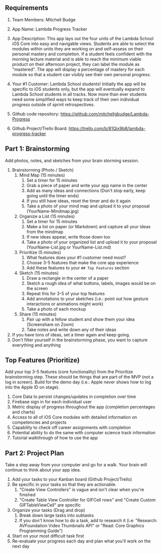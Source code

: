 ## Requirements

1. Team Members: Mitchell Budge

2. App Name: Lambda Progress Tracker

3. App Description:
    This app lays out the four units of the Lambda School iOS Core into easy and navigable views. Students are able to select the modules within units they are working on and self-assess on their personal mastery and completion. If a student feels confident with the morning lecture material and is able to reach the minimum viable product on their afternoon project, they can label the module as "mastered". The app will display a percentage of mastery for each module so that a student can visibly see their own personal progress.  
    
4. Your #1 Customer:
    Lambda School students! Initially the app will be specific to iOS students only, but the app will eventually expand to Lambda School students in all tracks. Now more than ever students need some simplified ways to keep track of their own individual progress outside of sprint retrospectives. 
    
5. Github code repository: https://github.com/mitchellgbudge/Lambda-Progress

6. Github Project/Trello Board: https://trello.com/b/81Qix9b8/lambda-progress-tracker

## Part 1: Brainstorming

Add photos, notes, and sketches from your brain storming session. 

1. Brainstorming (Photo / Sketch)
    1. Mind Map (15 minutes)
        1. Set a timer for 15 minutes
        2. Grab a piece of paper and write your app name in the center
        3. Add as many ideas and connections (Don't stop early, keep going until the timer ends)
        4. If you still have ideas, reset the timer and do it again
        5. Take a photo of your mind map and upload it to your proposal (YourName-Mindmap.jpg)
    2. Organize a List (15 minutes)
        1. Set a timer for 15 minutes
        2. Make a list on paper (or Markdown) and capture all your ideas from the mindmap
        3. If new ideas appear, write those down too
        4. Take a photo of your organized list and upload it to your proposal (YourName-List.jpg or YourName-List.md)
    3. Prioritize (5 minutes)
        1. What features does your #1 customer need most?
        2. Choose 3-5 features that make the core app experience
        3. Add these features to your `## Top Features` section
    4. Sketch (15 minutes)
        1. Draw a rectangle in the center of a paper
        2. Sketch a rough idea of what buttons, labels, images would be on the screen
        3. Repeat this for 3-5 of your top features
        4. Add annotations to your sketches (i.e.: point out how gesture interactions or animations might work)
        5. Take a photo of each mockup
    5. Share (15 minutes)
        1. Pair up with a fellow student and show them your idea (Screenshare on Zoom)
        2. Take notes and write down any of their ideas
2. If you have tons of ideas, set a timer again and keep going.
3. Don't filter yourself in the brainstorming phase, you want to capture everything and anything

## Top Features (Prioritize)

Add your top 3-5 features (core functionality) from the Prioritize brainstorming step. These should be things that are part of the MVP (not a log in screen). Build for the demo day (i.e.: Apple never shows how to log into the Apple ID on stage).

1. Core Data to persist changes/updates in completion over time
2. Firebase sign in for each individual user 
3. Metric display of progress throughout the app (completion percentages and charts)
4. Access to all of iOS Core modules with detailed information on competencies and projects
5. Capability to check off career assignments with completion
6. Potential ability to do the same with computer science track information
7. Tutorial walkthrough of how to use the app

## Part 2: Project Plan

Take a step away from your computer and go for a walk. Your brain will continue to think about your app idea.

1. Add your tasks to your Kanban board (Github Project/Trello)
2. Be specific in your tasks so that they are actionable.
    1. "Create View Controllers" is vague and isn't clear when you're finished
    2. "Create Table View Controller for GIFCell rows" and "Create Custom GIFTableViewCell" are specific
3. Organize your tasks (Drag and drop)
    1. Break down large tasks into subtasks
    2. If you don't know how to do a task, add to research it (i.e: "Research: AVFoundation Video Thumbnails API" or "Read: Core Graphics Programming Guide")
4. Start on your most difficult task first
5. Re-evaluate your progress each day and plan what you'll work on the next day
